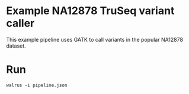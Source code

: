 # Example NA12878 TruSeq variant caller 
This example pipeline uses GATK to call variants in the popular NA12878
dataset. 

# Run 

```
walrus -i pipeline.json
```
